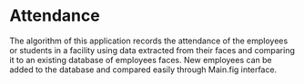 # Attendance
The algorithm of this application records the attendance of the employees or students in a facility using data extracted from their faces and comparing it to an existing database of employees faces. New employees can be added to the database and compared easily through Main.fig interface.
